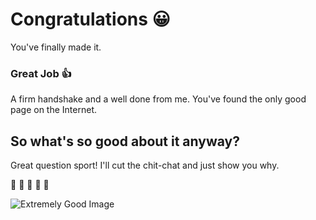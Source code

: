 # Congratulations :grinning:
You've finally made it. 


### Great Job :thumbsup:

A firm handshake and a well done from me. You've found the only good page on the Internet.


## So what's so good about it anyway?
Great question sport! I'll cut the chit-chat and just show you why.

:scotland: :scotland: :scotland: :scotland: :scotland:

![Extremely Good Image](https://picsum.photos/1000/1000)







